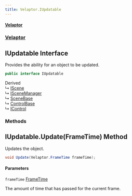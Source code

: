 ```yaml
---
title: Velaptor.IUpdatable
---
```


#### [Velaptor](Namespaces.md 'Velaptor Namespaces')
### [Velaptor](Velaptor.md 'Velaptor')

## IUpdatable Interface

Provides the ability for an object to be updated.

```csharp
public interface IUpdatable
```

Derived  
&#8627; [IScene](Velaptor.Scene.IScene.md 'Velaptor.Scene.IScene')  
&#8627; [ISceneManager](Velaptor.Scene.ISceneManager.md 'Velaptor.Scene.ISceneManager')  
&#8627; [SceneBase](Velaptor.Scene.SceneBase.md 'Velaptor.Scene.SceneBase')  
&#8627; [ControlBase](Velaptor.UI.ControlBase.md 'Velaptor.UI.ControlBase')  
&#8627; [IControl](Velaptor.UI.IControl.md 'Velaptor.UI.IControl')
### Methods

<a name='Velaptor.IUpdatable.Update(Velaptor.FrameTime)'></a>

## IUpdatable.Update(FrameTime) Method

Updates the object.

```csharp
void Update(Velaptor.FrameTime frameTime);
```
#### Parameters

<a name='Velaptor.IUpdatable.Update(Velaptor.FrameTime).frameTime'></a>

`frameTime` [FrameTime](Velaptor.FrameTime.md 'Velaptor.FrameTime')

The amount of time that has passed for the current frame.